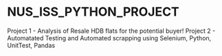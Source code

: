# NUS_ISS_PYTHON_PROJECT
Project 1 - Analysis of Resale HDB flats for the potential buyer!
Project 2 - Automatated Testing and Automated scrapping using Selenium, Python, UnitTest, Pandas
